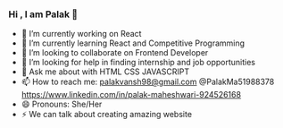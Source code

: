 ### Hi , I am Palak 👋

- 🔭 I’m currently working on React
- 🌱 I’m currently learning React and Competitive Programming
- 👯 I’m looking to collaborate on Frontend Developer
- 🤔 I’m looking for help in finding internship and job opportunities                           
- 💬 Ask me about  with HTML CSS JAVASCRIPT 
- 📫 How to reach me: palakvansh98@gmail.com @PalakMa51988378 https://www.linkedin.com/in/palak-maheshwari-924526168
- 😄 Pronouns: She/Her
- ⚡ We can talk about creating amazing website
